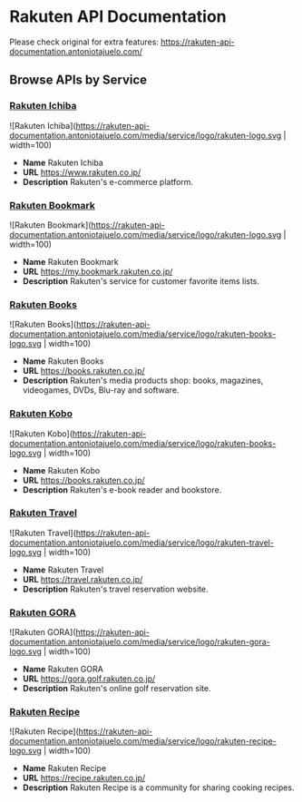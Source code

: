 # Rakuten API Documentation

Please check original for extra features: https://rakuten-api-documentation.antoniotajuelo.com/

## Browse APIs by Service

### [Rakuten Ichiba](RakutenIchiba)

![Rakuten Ichiba](https://rakuten-api-documentation.antoniotajuelo.com/media/service/logo/rakuten-logo.svg | width=100)
* **Name** Rakuten Ichiba
* **URL** https://www.rakuten.co.jp/
* **Description** Rakuten's e-commerce platform.

### [Rakuten Bookmark](RakutenBookmark)

![Rakuten Bookmark](https://rakuten-api-documentation.antoniotajuelo.com/media/service/logo/rakuten-logo.svg | width=100)
* **Name** Rakuten Bookmark
* **URL** https://my.bookmark.rakuten.co.jp/
* **Description** Rakuten's service for customer favorite items lists.

### [Rakuten Books](RakutenBooks)

![Rakuten Books](https://rakuten-api-documentation.antoniotajuelo.com/media/service/logo/rakuten-books-logo.svg | width=100)
* **Name** Rakuten Books
* **URL** https://books.rakuten.co.jp/
* **Description** Rakuten's media products shop: books, magazines, videogames, DVDs, Blu-ray and software.

### [Rakuten Kobo](RakutenKobo)

![Rakuten Kobo](https://rakuten-api-documentation.antoniotajuelo.com/media/service/logo/rakuten-books-logo.svg | width=100)
* **Name** Rakuten Kobo
* **URL** https://books.rakuten.co.jp/
* **Description** Rakuten's e-book reader and bookstore.

### [Rakuten Travel](RakutenTravel)

![Rakuten Travel](https://rakuten-api-documentation.antoniotajuelo.com/media/service/logo/rakuten-travel-logo.svg | width=100)
* **Name** Rakuten Travel
* **URL** https://travel.rakuten.co.jp/
* **Description** Rakuten's travel reservation website.

### [Rakuten GORA](RakutenGORA)

![Rakuten GORA](https://rakuten-api-documentation.antoniotajuelo.com/media/service/logo/rakuten-gora-logo.svg | width=100)
* **Name** Rakuten GORA
* **URL** https://gora.golf.rakuten.co.jp/
* **Description** Rakuten's online golf reservation site.

### [Rakuten Recipe](RakutenRecipe)

![Rakuten Recipe](https://rakuten-api-documentation.antoniotajuelo.com/media/service/logo/rakuten-recipe-logo.svg | width=100)
* **Name** Rakuten Recipe
* **URL** https://recipe.rakuten.co.jp/
* **Description** Rakuten Recipe is a community for sharing cooking recipes.
